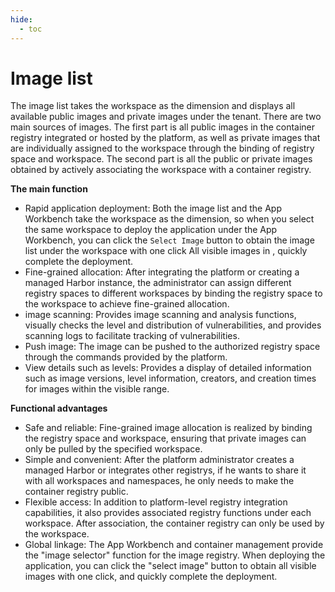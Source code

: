 ```yaml
---
hide:
  - toc
---
```


# Image list

The image list takes the workspace as the dimension and displays all available public images and private images under the tenant.
There are two main sources of images. The first part is all public images in the container registry integrated or hosted by the platform, as well as private images that are individually assigned to the workspace through the binding of registry space and workspace.
The second part is all the public or private images obtained by actively associating the workspace with a container registry.

[](images/list01.png)

**The main function**

- Rapid application deployment: Both the image list and the App Workbench take the workspace as the dimension, so when you select the same workspace to deploy the application under the App Workbench, you can click the `Select Image` button to obtain the image list under the workspace with one click All visible images in , quickly complete the deployment.
- Fine-grained allocation: After integrating the platform or creating a managed Harbor instance, the administrator can assign different registry spaces to different workspaces by binding the registry space to the workspace to achieve fine-grained allocation.
- image scanning: Provides image scanning and analysis functions, visually checks the level and distribution of vulnerabilities, and provides scanning logs to facilitate tracking of vulnerabilities.
- Push image: The image can be pushed to the authorized registry space through the commands provided by the platform.
- View details such as levels: Provides a display of detailed information such as image versions, level information, creators, and creation times for images within the visible range.

**Functional advantages**

- Safe and reliable: Fine-grained image allocation is realized by binding the registry space and workspace, ensuring that private images can only be pulled by the specified workspace.
- Simple and convenient: After the platform administrator creates a managed Harbor or integrates other registrys, if he wants to share it with all workspaces and namespaces, he only needs to make the container registry public.
- Flexible access: In addition to platform-level registry integration capabilities, it also provides associated registry functions under each workspace. After association, the container registry can only be used by the workspace.
- Global linkage: The App Workbench and container management provide the "image selector" function for the image registry. When deploying the application, you can click the "select image" button to obtain all visible images with one click, and quickly complete the deployment.
